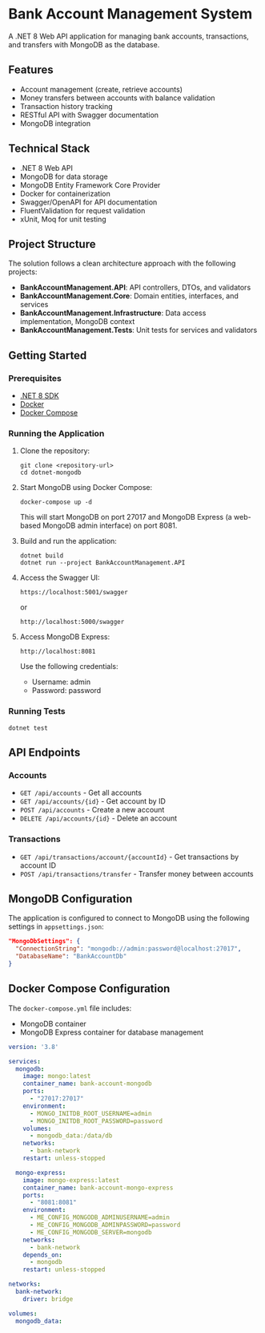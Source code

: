 # Bank Account Management System

A .NET 8 Web API application for managing bank accounts, transactions, and transfers with MongoDB as the database.

## Features

- Account management (create, retrieve accounts)
- Money transfers between accounts with balance validation
- Transaction history tracking
- RESTful API with Swagger documentation
- MongoDB integration

## Technical Stack

- .NET 8 Web API
- MongoDB for data storage
- MongoDB Entity Framework Core Provider
- Docker for containerization
- Swagger/OpenAPI for API documentation
- FluentValidation for request validation
- xUnit, Moq for unit testing

## Project Structure

The solution follows a clean architecture approach with the following projects:

- **BankAccountManagement.API**: API controllers, DTOs, and validators
- **BankAccountManagement.Core**: Domain entities, interfaces, and services
- **BankAccountManagement.Infrastructure**: Data access implementation, MongoDB context
- **BankAccountManagement.Tests**: Unit tests for services and validators

## Getting Started

### Prerequisites

- [.NET 8 SDK](https://dotnet.microsoft.com/download/dotnet/8.0)
- [Docker](https://www.docker.com/products/docker-desktop)
- [Docker Compose](https://docs.docker.com/compose/install/)

### Running the Application

1. Clone the repository:
   ```
   git clone <repository-url>
   cd dotnet-mongodb
   ```

2. Start MongoDB using Docker Compose:
   ```
   docker-compose up -d
   ```
   This will start MongoDB on port 27017 and MongoDB Express (a web-based MongoDB admin interface) on port 8081.

3. Build and run the application:
   ```
   dotnet build
   dotnet run --project BankAccountManagement.API
   ```

4. Access the Swagger UI:
   ```
   https://localhost:5001/swagger
   ```
   or
   ```
   http://localhost:5000/swagger
   ```

5. Access MongoDB Express:
   ```
   http://localhost:8081
   ```
   Use the following credentials:
   - Username: admin
   - Password: password

### Running Tests

```
dotnet test
```

## API Endpoints

### Accounts

- `GET /api/accounts` - Get all accounts
- `GET /api/accounts/{id}` - Get account by ID
- `POST /api/accounts` - Create a new account
- `DELETE /api/accounts/{id}` - Delete an account

### Transactions

- `GET /api/transactions/account/{accountId}` - Get transactions by account ID
- `POST /api/transactions/transfer` - Transfer money between accounts

## MongoDB Configuration

The application is configured to connect to MongoDB using the following settings in `appsettings.json`:

```json
"MongoDbSettings": {
  "ConnectionString": "mongodb://admin:password@localhost:27017",
  "DatabaseName": "BankAccountDb"
}
```

## Docker Compose Configuration

The `docker-compose.yml` file includes:

- MongoDB container
- MongoDB Express container for database management

```yaml
version: '3.8'

services:
  mongodb:
    image: mongo:latest
    container_name: bank-account-mongodb
    ports:
      - "27017:27017"
    environment:
      - MONGO_INITDB_ROOT_USERNAME=admin
      - MONGO_INITDB_ROOT_PASSWORD=password
    volumes:
      - mongodb_data:/data/db
    networks:
      - bank-network
    restart: unless-stopped

  mongo-express:
    image: mongo-express:latest
    container_name: bank-account-mongo-express
    ports:
      - "8081:8081"
    environment:
      - ME_CONFIG_MONGODB_ADMINUSERNAME=admin
      - ME_CONFIG_MONGODB_ADMINPASSWORD=password
      - ME_CONFIG_MONGODB_SERVER=mongodb
    networks:
      - bank-network
    depends_on:
      - mongodb
    restart: unless-stopped

networks:
  bank-network:
    driver: bridge

volumes:
  mongodb_data: